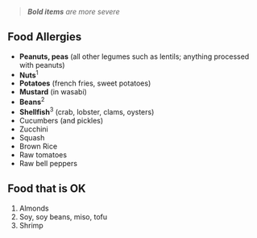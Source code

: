 > _**Bold items** are more severe_

## Food Allergies

- **Peanuts, peas** (all other legumes such as lentils; anything processed with peanuts)
- **Nuts**<sup>1</sup>
- **Potatoes** (french fries, sweet potatoes)
- **Mustard** (in wasabi)
- **Beans**<sup>2</sup>
- **Shellfish**<sup>3</sup> (crab, lobster, clams, oysters)
- Cucumbers (and pickles)
- Zucchini
- Squash
- Brown Rice
- Raw tomatoes
- Raw bell peppers

## Food that is OK

1. Almonds
2. Soy, soy beans, miso, tofu
3. Shrimp
